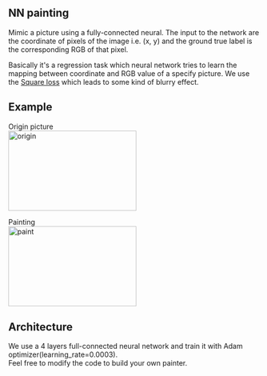 ## NN painting
Mimic a picture using a fully-connected neural. The input to the network are the coordinate of pixels of the image i.e. (x, y) and the ground true label is the corresponding RGB of that pixel.

Basically it's a regression task which neural network tries to learn the mapping between coordinate and RGB value of a specify picture. We use the [Square loss](https://en.wikipedia.org/wiki/Mean_squared_error) which leads to some kind of blurry effect.

## Example  
Origin picture  
<img src="https://github.com/borgwang/toys/raw/master/nn_paint/res/origin.jpg" width = "256" height = "160" alt="origin" align=center />  

Painting  
<img src="https://media.giphy.com/media/9xjTwYDV6zIW1aE62R/giphy.gif" width = "256" height = "160" alt="paint" align=center />   

## Architecture
We use a 4 layers full-connected neural network and train it with Adam optimizer(learning_rate=0.0003).  
Feel free to modify the code to build your own painter.  
